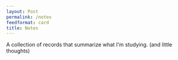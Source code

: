 ```yaml
---
layout: Post
permalink: /notes
feedformat: card
title: Notes
---
```


A collection of records that summarize what I'm studying. (and little thoughts)
